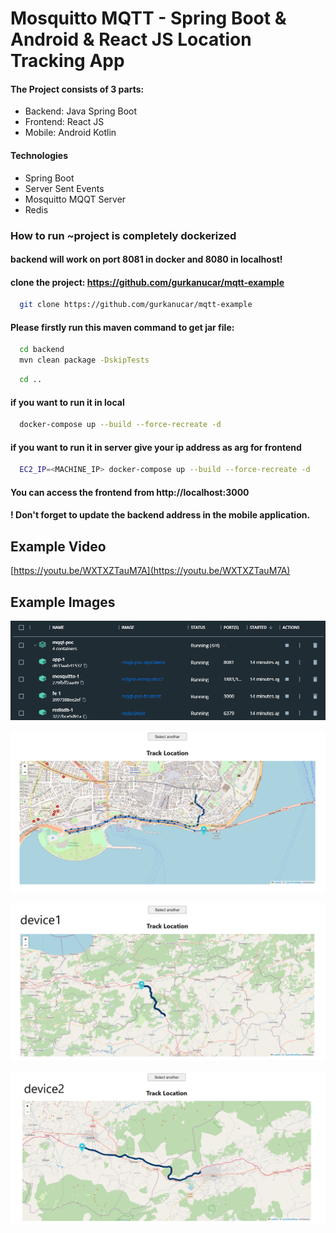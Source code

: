 # Mosquitto MQTT - Spring Boot & Android & React JS Location Tracking App

#### The Project consists of 3 parts:

- Backend: Java Spring Boot
- Frontend: React JS
- Mobile: Android Kotlin

#### Technologies

- Spring Boot
- Server Sent Events
- Mosquitto MQQT Server
- Redis


### How to run ~project is completely dockerized

#### backend will work on port 8081 in docker and 8080 in localhost!

#### clone the project: https://github.com/gurkanucar/mqtt-example

```bash
  git clone https://github.com/gurkanucar/mqtt-example
```

#### Please firstly run this maven command to get jar file:

```bash
  cd backend
  mvn clean package -DskipTests
```

```bash
  cd ..
```


#### if you want to run it in local

```bash
  docker-compose up --build --force-recreate -d
```

#### if you want to run it in server give your ip address as arg for frontend

```bash
  EC2_IP=<MACHINE_IP> docker-compose up --build --force-recreate -d
```


#### You can access the frontend from http://localhost:3000

#### ! Don't forget to update the backend address in the mobile application.


## Example Video

[https://youtu.be/WXTXZTauM7A](https://youtu.be/WXTXZTauM7A)


## Example Images

![image](./images/2.png)

![image](./images/1.png)

![image](./images/device1.png)

![image](./images/device2.png)
